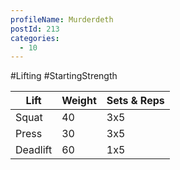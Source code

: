 ```yaml
---
profileName: Murderdeth
postId: 213
categories:
  - 10
---
```

#Lifting #StartingStrength

| Lift | Weight | Sets & Reps |
| --- | --- | --- |
| Squat | 40 | 3x5 |
| Press | 30 | 3x5 |
| Deadlift | 60 | 1x5 |


